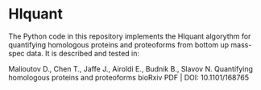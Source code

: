 # HIquant

The Python code in this repository implements the HIquant algorythm for quantifying homologous proteins and proteoforms from bottom up mass-spec data. It is described and tested in:

Malioutov D., Chen T., Jaffe J., Airoldi E., Budnik B., Slavov N. 
Quantifying homologous proteins and proteoforms 
bioRxiv   PDF   |   DOI: 10.1101/168765
